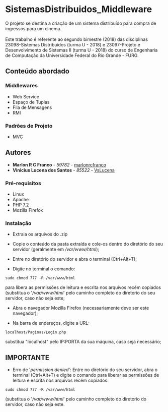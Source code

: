 # SistemasDistribuidos_Middleware
O projeto se destina a criação de um sistema distribuído para compra de ingressos para um cinema.<br><br>
Este trabalho é referente ao segundo bimestre (2018) das disciplinas 23098-Sistemas Distribuídos (turma U - 2018) e 23097-Projeto e Desenvolvimento de Sistemas II (turma U - 2018) do curso de Engenharia de Computação da Universidade Federal do Rio Grande - FURG.

## Conteúdo abordado
### Middlewares
- Web Service
- Espaço de Tuplas
- Fila de Mensagens
- RMI 
### Padrões de Projeto
- MVC


## Autores

* **Marlon R C Franco** - *59782* - [marlonrcfranco](https://github.com/marlonrcfranco)
* **Vinicius Lucena dos Santos** - *85522* - [VsLucena](https://github.com/VsLucena)


### Pré-requisitos

- Linux
- Apache
- PHP 7.2
- Mozilla Firefox

### Instalação

- Extraia os arquivos do .zip

- Copie o conteúdo da pasta extraída e cole-os dentro do diretório do seu servidor (geralmente em _/var/www/html_);
	
- Entre no diretório do servidor e abra o terminal (Ctrl+Alt+T);

- Digite no terminal o comando: 
```
sudo chmod 777 -R /var/www/html
```
para libera as permissões de leitura e escrita nos arquivos recém copiados (substitua o '_/var/www/html_' pelo caminho completo do diretorio do seu servidor, caso não seja este;
	
- Abra o navegador Mozilla Firefox (necessariamente deve ser este navegador);

- Na barra de endereços, digite a URL:
```
localhost/Paginas/Login.php
```
substitua "localhost" pelo IP:PORTA da sua máquina, caso seja necessário;


## IMPORTANTE

* Erro de '_permission denied_': 
Entre no diretório do seu servidor, abra o terminal (Ctrl+Alt+T) e digite o comando para liberar as permissões de leitura e escrita nos arquivos recém copiados:
```
sudo chmod 777 -R /var/www/html
```
(substitua o '_/var/www/html_' pelo caminho completo do diretorio do servidor, caso não seja este.
